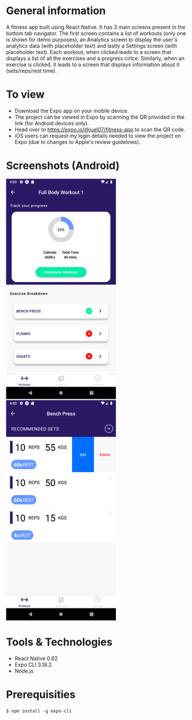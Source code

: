 # General information
A fitness app built using React Native. It has 3 main screens present in the bottom tab navigator. The first screen contains a list of workouts (only one is shown for demo purposes), an Analytics screen to display the user's analytics data (with placeholder text) and lastly a Settings screen (with placeholder text).
Each workout, when clicked leads to a screen that displays a list of all the exercises and a progress cirlce. Similarly, when an exercise is clicked, it leads to a screen that displays information about it (sets/reps/rest time). 

# To view
- Download the Expo app on your mobile device.
- The project can be viewed in Expo by scanning the QR provided in the link (for Android devices only).
- Head over to https://expo.io/@juel07/fitness-app to scan the QR code. 
- iOS users can request my login details needed to view the project on Expo (due to changes to Apple's review guidelines).

# Screenshots (Android)
<img src="/assets/screenshots/workout-details.png" height="600px">
<img src="/assets/screenshots/bench-press.png" height="600px">

# Tools & Technologies
- React Native 0.62
- Expo CLI 3.18.2
- Node.js

# Prerequisities
```
$ npm install -g expo-cli
```

